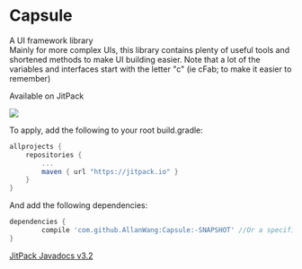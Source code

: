 # Capsule
A UI framework library <br>
Mainly for more complex UIs, this library contains plenty of useful tools and shortened methods to make UI building easier.
Note that a lot of the variables and interfaces start with the letter "c" (ie cFab; to make it easier to remember)


<!--Current Release 3.2-->

Available on JitPack

[![](https://jitpack.io/v/AllanWang/Capsule.svg)](https://jitpack.io/#AllanWang/Capsule)

To apply, add the following to your root build.gradle:

```gradle
allprojects {
	repositories {
		...
		maven { url "https://jitpack.io" }
	}
}
```

And add the following dependencies:

```gradle
dependencies {
        compile 'com.github.AllanWang:Capsule:-SNAPSHOT' //Or a specific version/commit (latest v3.2)
}

```

[JitPack Javadocs v3.2](https://jitpack.io/com/github/AllanWang/Capsule/v3.2/javadoc/)
